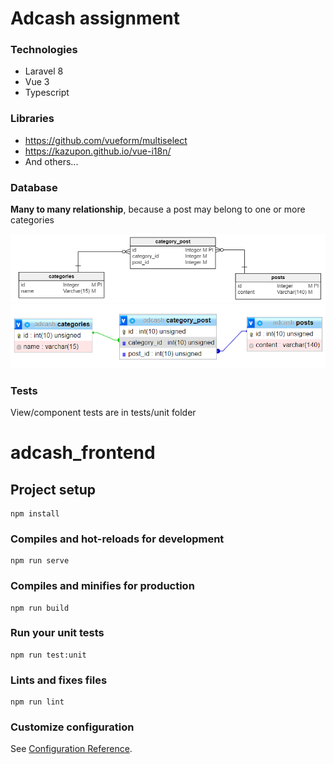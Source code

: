 # Adcash assignment
### Technologies
- Laravel 8
- Vue 3
- Typescript

### Libraries
- https://github.com/vueform/multiselect
- https://kazupon.github.io/vue-i18n/
- And others...

### Database
**Many to many relationship**, because a post may belong to one or more categories

![](erd_adcash.png)
![](erd_adcash_2.png)

### Tests
View/component tests are in tests/unit folder

# adcash_frontend

## Project setup
```
npm install
```

### Compiles and hot-reloads for development
```
npm run serve
```

### Compiles and minifies for production
```
npm run build
```

### Run your unit tests
```
npm run test:unit
```

### Lints and fixes files
```
npm run lint
```

### Customize configuration
See [Configuration Reference](https://cli.vuejs.org/config/).

